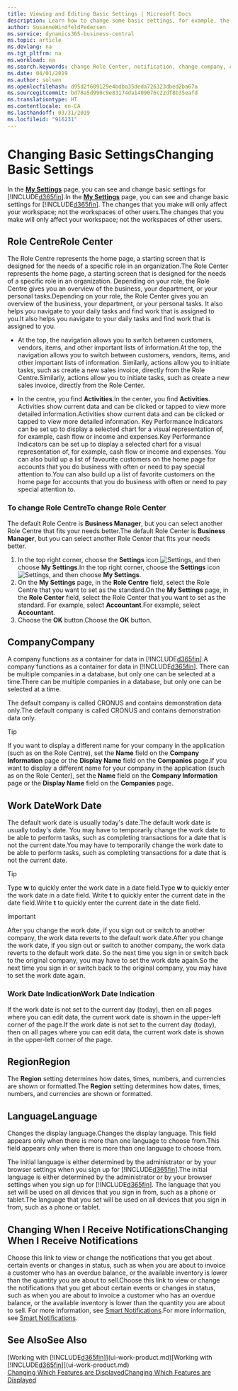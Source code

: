 ```yaml
---
title: Viewing and Editing Basic Settings | Microsoft Docs
description: Learn how to change some basic settings, for example, the Role Centre, company, or the work date.
author: SusanneWindfeldPedersen
ms.service: dynamics365-business-central
ms.topic: article
ms.devlang: na
ms.tgt_pltfrm: na
ms.workload: na
ms.search.keywords: change Role Center, notification, change company, change work date
ms.date: 04/01/2019
ms.author: solsen
ms.openlocfilehash: d95d2f609129e4bdba35deda726323dbed2ba67a
ms.sourcegitcommit: bd78a5d990c9e83174da1409076c22df8b35eafd
ms.translationtype: HT
ms.contentlocale: en-CA
ms.lasthandoff: 03/31/2019
ms.locfileid: "916231"
---
```

# <a name="changing-basic-settings"></a><span data-ttu-id="ea420-103">Changing Basic Settings</span><span class="sxs-lookup"><span data-stu-id="ea420-103">Changing Basic Settings</span></span>
<span data-ttu-id="ea420-104">In the [**My Settings**](https://businesscentral.dynamics.com?page=9176 "Go directly to your user settings page in Business Central") page, you can see and change basic settings for [!INCLUDE[d365fin](includes/d365fin_md.md)].</span><span class="sxs-lookup"><span data-stu-id="ea420-104">In the [**My Settings**](https://businesscentral.dynamics.com?page=9176 "Go directly to your user settings page in Business Central") page, you can see and change basic settings for [!INCLUDE[d365fin](includes/d365fin_md.md)].</span></span> <span data-ttu-id="ea420-105">The changes that you make will only affect your workspace; not the workspaces of other users.</span><span class="sxs-lookup"><span data-stu-id="ea420-105">The changes that you make will only affect your workspace; not the workspaces of other users.</span></span>  

## <a name="role-center"></a> <span data-ttu-id="ea420-106">Role Centre</span><span class="sxs-lookup"><span data-stu-id="ea420-106">Role Center</span></span>
<span data-ttu-id="ea420-107">The Role Centre represents the home page, a starting screen that is designed for the needs of a specific role in an organization.</span><span class="sxs-lookup"><span data-stu-id="ea420-107">The Role Center represents the home page, a starting screen that is designed for the needs of a specific role in an organization.</span></span> <span data-ttu-id="ea420-108">Depending on your role, the Role Centre gives you an overview of the business, your department, or your personal tasks.</span><span class="sxs-lookup"><span data-stu-id="ea420-108">Depending on your role, the Role Center gives you an overview of the business, your department, or your personal tasks.</span></span> <span data-ttu-id="ea420-109">It also helps you navigate to your daily tasks and find work that is assigned to you.</span><span class="sxs-lookup"><span data-stu-id="ea420-109">It also helps you navigate to your daily tasks and find work that is assigned to you.</span></span>

-   <span data-ttu-id="ea420-110">At the top, the navigation allows you to switch between customers, vendors, items, and other important lists of information.</span><span class="sxs-lookup"><span data-stu-id="ea420-110">At the top, the navigation allows you to switch between customers, vendors, items, and other important lists of information.</span></span> <span data-ttu-id="ea420-111">Similarly, actions allow you to initiate tasks, such as create a new sales invoice, directly from the Role Centre.</span><span class="sxs-lookup"><span data-stu-id="ea420-111">Similarly, actions allow you to initiate tasks, such as create a new sales invoice, directly from the Role Center.</span></span>

-   <span data-ttu-id="ea420-112">In the centre, you find **Activities**.</span><span class="sxs-lookup"><span data-stu-id="ea420-112">In the center, you find **Activities**.</span></span> <span data-ttu-id="ea420-113">Activities show current data and can be clicked or tapped to view more detailed information.</span><span class="sxs-lookup"><span data-stu-id="ea420-113">Activities show current data and can be clicked or tapped to view more detailed information.</span></span> <span data-ttu-id="ea420-114">Key Performance Indicators can be set up to display a selected chart for a visual representation of, for example, cash flow or income and expenses.</span><span class="sxs-lookup"><span data-stu-id="ea420-114">Key Performance Indicators can be set up to display a selected chart for a visual representation of, for example, cash flow or income and expenses.</span></span> <span data-ttu-id="ea420-115">You can also build up a list of favourite customers on the home page for accounts that you do business with often or need to pay special attention to.</span><span class="sxs-lookup"><span data-stu-id="ea420-115">You can also build up a list of favorite customers on the home page for accounts that you do business with often or need to pay special attention to.</span></span>

### <a name="to-change-role-center"></a><span data-ttu-id="ea420-116">To change Role Centre</span><span class="sxs-lookup"><span data-stu-id="ea420-116">To change Role Center</span></span>
<span data-ttu-id="ea420-117">The default Role Centre is **Business Manager**, but you can select another Role Centre that fits your needs better.</span><span class="sxs-lookup"><span data-stu-id="ea420-117">The default Role Center is **Business Manager**, but you can select another Role Center that fits your needs better.</span></span>
1. <span data-ttu-id="ea420-118">In the top right corner, choose the **Settings** icon ![Settings](media/ui-experience/settings_icon_small.png "Settings icon for role center"), and then choose **My Settings**.</span><span class="sxs-lookup"><span data-stu-id="ea420-118">In the top right corner, choose the **Settings** icon ![Settings](media/ui-experience/settings_icon_small.png "Settings icon for role center"), and then choose **My Settings**.</span></span>
2. <span data-ttu-id="ea420-119">On the **My Settings** page, in the **Role Centre** field, select the Role Centre that you want to set as the standard.</span><span class="sxs-lookup"><span data-stu-id="ea420-119">On the **My Settings** page, in the **Role Center** field, select the Role Center that you want to set as the standard.</span></span> <span data-ttu-id="ea420-120">For example, select **Accountant**.</span><span class="sxs-lookup"><span data-stu-id="ea420-120">For example, select **Accountant**.</span></span>
3. <span data-ttu-id="ea420-121">Choose the **OK** button.</span><span class="sxs-lookup"><span data-stu-id="ea420-121">Choose the **OK** button.</span></span>

## <a name="company"></a><span data-ttu-id="ea420-122">Company</span><span class="sxs-lookup"><span data-stu-id="ea420-122">Company</span></span>
<span data-ttu-id="ea420-123">A company functions as a container for data in [!INCLUDE[d365fin](includes/d365fin_md.md)].</span><span class="sxs-lookup"><span data-stu-id="ea420-123">A company functions as a container for data in [!INCLUDE[d365fin](includes/d365fin_md.md)].</span></span> <span data-ttu-id="ea420-124">There can be multiple companies in a database, but only one can be selected at a time.</span><span class="sxs-lookup"><span data-stu-id="ea420-124">There can be multiple companies in a database, but only one can be selected at a time.</span></span>

<span data-ttu-id="ea420-125">The default company is called CRONUS and contains demonstration data only.</span><span class="sxs-lookup"><span data-stu-id="ea420-125">The default company is called CRONUS and contains demonstration data only.</span></span>

> [!TIP]  
>   <span data-ttu-id="ea420-126">If you want to display a different name for your company in the application (such as on the Role Centre), set the **Name** field on the **Company Information** page or the **Display Name** field on the **Companies** page.</span><span class="sxs-lookup"><span data-stu-id="ea420-126">If you want to display a different name for your company in the application (such as on the Role Center), set the **Name** field on the **Company Information** page or the **Display Name** field on the **Companies** page.</span></span>  

## <a name="work-date"></a><span data-ttu-id="ea420-127">Work Date</span><span class="sxs-lookup"><span data-stu-id="ea420-127">Work Date</span></span>
<span data-ttu-id="ea420-128">The default work date is usually today's date.</span><span class="sxs-lookup"><span data-stu-id="ea420-128">The default work date is usually today's date.</span></span> <span data-ttu-id="ea420-129">You may have to temporarily change the work date to be able to perform tasks, such as completing transactions for a date that is not the current date.</span><span class="sxs-lookup"><span data-stu-id="ea420-129">You may have to temporarily change the work date to be able to perform tasks, such as completing transactions for a date that is not the current date.</span></span>

> [!TIP]  
>   <span data-ttu-id="ea420-130">Type **w** to quickly enter the work date in a date field.</span><span class="sxs-lookup"><span data-stu-id="ea420-130">Type **w** to quickly enter the work date in a date field.</span></span> <span data-ttu-id="ea420-131">Write **t** to quickly enter the current date in the date field.</span><span class="sxs-lookup"><span data-stu-id="ea420-131">Write **t** to quickly enter the current date in the date field.</span></span>

> [!IMPORTANT]  
>   <span data-ttu-id="ea420-132">After you change the work date, if you sign out or switch to another company, the work data reverts to the default work date.</span><span class="sxs-lookup"><span data-stu-id="ea420-132">After you change the work date, if you sign out or switch to another company, the work data reverts to the default work date.</span></span> <span data-ttu-id="ea420-133">So the next time you sign in or switch back to the original company, you may have to set the work date again.</span><span class="sxs-lookup"><span data-stu-id="ea420-133">So the next time you sign in or switch back to the original company, you may have to set the work date again.</span></span> 

### <a name="work-date-indication"></a><span data-ttu-id="ea420-134">Work Date Indication</span><span class="sxs-lookup"><span data-stu-id="ea420-134">Work Date Indication</span></span>
<!--
Whenever the work date is not set to the current day (today), there are two indicators on pages that you open for editing:

- A reminder appears at the top of the page that tells you what the work date is set to. The reminder provides a direct link to the work date setting on the **My Settings** page so you change the date if you want. From the reminder, you can also choose to dismiss the reminder for the rest of your session. Unless you change the work date to "today", the reminder will appear the next time you sign in. 

- If you dismiss the reminder, the work date will appear in the title of the page.  
-->
<span data-ttu-id="ea420-135">If the work date is not set to the current day (today), then on all pages where you can edit data, the current work date is shown in the upper-left corner of the page.</span><span class="sxs-lookup"><span data-stu-id="ea420-135">If the work date is not set to the current day (today), then on all pages where you can edit data, the current work date is shown in the upper-left corner of the page.</span></span>
  
## <a name="region"></a> <span data-ttu-id="ea420-136">Region</span><span class="sxs-lookup"><span data-stu-id="ea420-136">Region</span></span>

<span data-ttu-id="ea420-137">The **Region** setting determines how dates, times, numbers, and currencies are shown or formatted.</span><span class="sxs-lookup"><span data-stu-id="ea420-137">The **Region** setting determines how dates, times, numbers, and currencies are shown or formatted.</span></span>


## <a name="language"></a> <span data-ttu-id="ea420-138">Language</span><span class="sxs-lookup"><span data-stu-id="ea420-138">Language</span></span>
<span data-ttu-id="ea420-139">Changes the display language.</span><span class="sxs-lookup"><span data-stu-id="ea420-139">Changes the display language.</span></span> <span data-ttu-id="ea420-140">This field appears only when there is more than one language to choose from.</span><span class="sxs-lookup"><span data-stu-id="ea420-140">This field appears only when there is more than one language to choose from.</span></span> 

<span data-ttu-id="ea420-141">The initial language is either determined by the administrator or by your browser settings when you sign up for [!INCLUDE[d365fin](includes/d365fin_md.md)].</span><span class="sxs-lookup"><span data-stu-id="ea420-141">The initial language is either determined by the administrator or by your browser settings when you sign up for [!INCLUDE[d365fin](includes/d365fin_md.md)].</span></span> <span data-ttu-id="ea420-142">The language that you set will be used on all devices that you sign in from, such as a phone or tablet.</span><span class="sxs-lookup"><span data-stu-id="ea420-142">The language that you set will be used on all devices that you sign in from, such as a phone or tablet.</span></span>

## <a name="changing-when-i-receive-notifications"></a><span data-ttu-id="ea420-143">Changing When I Receive Notifications</span><span class="sxs-lookup"><span data-stu-id="ea420-143">Changing When I Receive Notifications</span></span>
<span data-ttu-id="ea420-144">Choose this link to view or change the notifications that you get about certain events or changes in status, such as when you are about to invoice a customer who has an overdue balance, or the available inventory is lower than the quantity you are about to sell.</span><span class="sxs-lookup"><span data-stu-id="ea420-144">Choose this link to view or change the notifications that you get about certain events or changes in status, such as when you are about to invoice a customer who has an overdue balance, or the available inventory is lower than the quantity you are about to sell.</span></span> <span data-ttu-id="ea420-145">For more information, see [Smart Notifications](ui-smart-notifications.md).</span><span class="sxs-lookup"><span data-stu-id="ea420-145">For more information, see [Smart Notifications](ui-smart-notifications.md).</span></span>

## <a name="see-also"></a><span data-ttu-id="ea420-146">See Also</span><span class="sxs-lookup"><span data-stu-id="ea420-146">See Also</span></span>
<span data-ttu-id="ea420-147">[Working with [!INCLUDE[d365fin](includes/d365fin_md.md)]](ui-work-product.md)</span><span class="sxs-lookup"><span data-stu-id="ea420-147">[Working with [!INCLUDE[d365fin](includes/d365fin_md.md)]](ui-work-product.md)</span></span>  
[<span data-ttu-id="ea420-148">Changing Which Features are Displayed</span><span class="sxs-lookup"><span data-stu-id="ea420-148">Changing Which Features are Displayed</span></span>](ui-experiences.md)  
